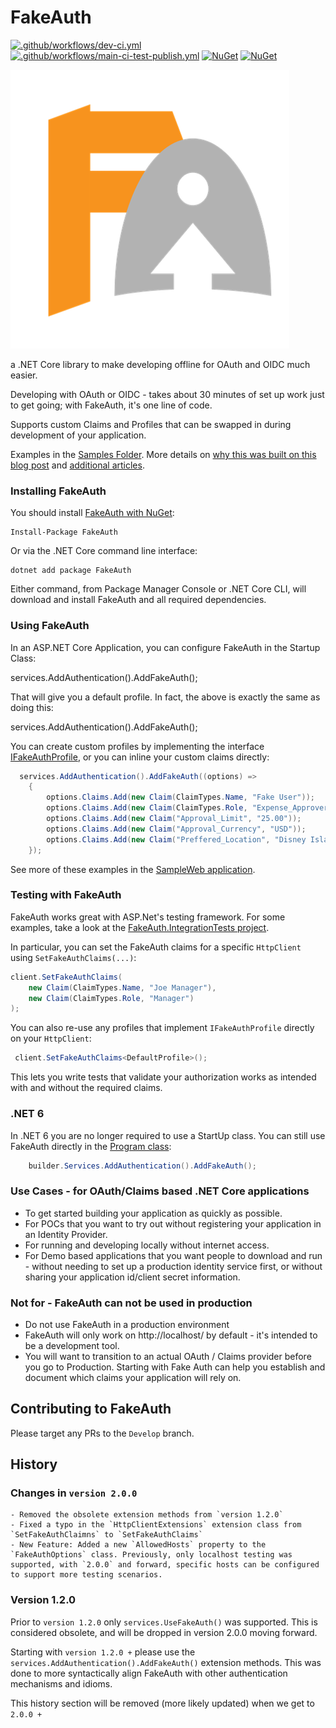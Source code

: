 # FakeAuth

[![.github/workflows/dev-ci.yml](https://github.com/calebjenkins/FakeAuth/actions/workflows/dev-ci.yml/badge.svg?branch=Develop)](https://github.com/calebjenkins/FakeAuth/actions/workflows/dev-ci.yml)
[![.github/workflows/main-ci-test-publish.yml](https://github.com/calebjenkins/FakeAuth/actions/workflows/main-ci-test-publish.yml/badge.svg?branch=main)](https://github.com/calebjenkins/FakeAuth/actions/workflows/main-ci-test-publish.yml)
[![NuGet](https://img.shields.io/nuget/dt/fakeauth.svg)](https://www.nuget.org/packages/fakeauth) 
[![NuGet](https://img.shields.io/nuget/vpre/fakeauth.svg)](https://www.nuget.org/packages/fakeauth)


![FakeAuth Logo](./assets/logo/FakeAuth_med.png "FakeAuth - for simple oAuth .NET 6 development")

a .NET Core library to make developing offline for OAuth and OIDC much easier. 

Developing with OAuth or OIDC - takes about 30 minutes of set up work just to get going; with FakeAuth, it's one line of code.  

Supports custom Claims and Profiles that can be swapped in during development of your application. 

Examples in the [Samples Folder](https://github.com/calebjenkins/FakeAuth/tree/main/Samples).  More details on [why this was built on this blog post](https://developingux.com/introducing-fakeauth/) and [additional articles](https://developingux.com/fakeauth). 

### Installing FakeAuth

You should install [FakeAuth with NuGet](https://www.nuget.org/packages/FakeAuth):

    Install-Package FakeAuth
    
Or via the .NET Core command line interface:

    dotnet add package FakeAuth

Either command, from Package Manager Console or .NET Core CLI, will download and install FakeAuth and all required dependencies.

### Using FakeAuth

In an ASP.NET Core Application, you can configure FakeAuth in the Startup Class:

   services.AddAuthentication().AddFakeAuth();

That will give you a default profile. In fact, the above is exactly the same as doing this:

   services.AddAuthentication().AddFakeAuth<DefaultProfile>();

You can create custom profiles by implementing the interface [IFakeAuthProfile](https://github.com/calebjenkins/FakeAuth/blob/main/src/FakeAuth/Profiles/IFakeAuthProfile.cs),
or you can inline your custom claims directly:

```csharp
  services.AddAuthentication().AddFakeAuth((options) =>
    {
		options.Claims.Add(new Claim(ClaimTypes.Name, "Fake User"));
		options.Claims.Add(new Claim(ClaimTypes.Role, "Expense_Approver"));
		options.Claims.Add(new Claim("Approval_Limit", "25.00"));
		options.Claims.Add(new Claim("Approval_Currency", "USD"));
		options.Claims.Add(new Claim("Preffered_Location", "Disney Island"));
	});
```
See more of these examples in the [SampleWeb application](https://github.com/calebjenkins/FakeAuth/tree/main/Samples/FakeAuth.SampleWeb).

### Testing with FakeAuth

FakeAuth works great with ASP.Net's testing framework. For some examples, take a look at the
[FakeAuth.IntegrationTests project](https://github.com/calebjenkins/FakeAuth/blob/main/Tests/FakeAuth.IntegrationTests).

In particular, you can set the FakeAuth claims for a specific `HttpClient` using `SetFakeAuthClaims(...)`:

```csharp
client.SetFakeAuthClaims(
    new Claim(ClaimTypes.Name, "Joe Manager"),
    new Claim(ClaimTypes.Role, "Manager")
);
```

You can also re-use any profiles that implement `IFakeAuthProfile` directly on your `HttpClient`:
```csharp
 client.SetFakeAuthClaims<DefaultProfile>();
```

This lets you write tests that validate your authorization works as intended with and without the required claims.

### .NET 6

In .NET 6 you are no longer required to use a StartUp class. You can still use FakeAuth directly in the [Program class](https://github.com/calebjenkins/FakeAuth/blob/main/Samples/nuget.SampleWeb6.0/Program.cs):

```csharp
    builder.Services.AddAuthentication().AddFakeAuth();
```

### Use Cases - for OAuth/Claims based .NET Core applications

- To get started building your application as quickly as possible.
- For POCs that you want to try out without registering your application in an Identity Provider.
- For running and developing locally without internet access.
- For Demo based applications that you want people to download and run - without needing to set up a production identity service first, or without sharing your application id/client secret information. 

### Not for - FakeAuth can not be used in production
- Do not use FakeAuth in a production environment
- FakeAuth will only work on http://localhost/ by default - it's intended to be a development tool.
- You will want to transition to an actual OAuth / Claims provider before you go to Production. Starting with Fake Auth can help you establish and document which claims your application will rely on. 

## Contributing to FakeAuth

Please target any PRs to the `Develop` branch.

## History
### Changes in `version 2.0.0`
    - Removed the obsolete extension methods from `version 1.2.0`
    - Fixed a typo in the `HttpClientExtensions` extension class from `SetFakeAuthClaimns` to `SetFakeAuthClaims`
    - New Feature: Added a new `AllowedHosts` property to the `FakeAuthOptions` class. Previously, only localhost testing was supported, with `2.0.0` and forward, specific hosts can be configured to support more testing scenarios.
 

### Version 1.2.0
Prior to `version 1.2.0` only `services.UseFakeAuth()` was supported. This is considered obsolete, and will be dropped in version 2.0.0 moving forward.

Starting with `version 1.2.0 +` please use the `services.AddAuthentication().AddFakeAuth()` extension methods.
This was done to more syntactically align FakeAuth with other authentication mechanisms and idioms.

This history section will be removed (more likely updated) when we get to `2.0.0 +`